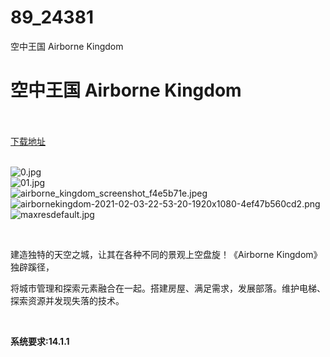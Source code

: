 # 89_24381
空中王国 Airborne Kingdom
# 空中王国 Airborne Kingdom
 <br/></br>
[下载地址](https://www.switch520.cc/article/24381 "下载地址")
<br/></br>

<p><img title="0.jpg" src="https://www.switch520.cc/muke_img/2021_11_10_5d9ded516857e.jpg" alt="0.jpg"><br>
<img title="01.jpg" src="https://www.switch520.cc/muke_img/2021_11_10_3c5aa7b153f0b.jpg" alt="01.jpg"><br>
<img title="airborne_kingdom_screenshot_f4e5b71e.jpeg" src="https://www.switch520.cc/muke_img/2021_11_10_fc627f81771bd.jpeg" alt="airborne_kingdom_screenshot_f4e5b71e.jpeg"><br>
<img title="airbornekingdom-2021-02-03-22-53-20-1920x1080-4ef47b560cd2.png" src="https://www.switch520.cc/muke_img/2021_11_10_2c67d25bfb0dc.png" alt="airbornekingdom-2021-02-03-22-53-20-1920x1080-4ef47b560cd2.png"><br>
<img title="maxresdefault.jpg" src="https://www.switch520.cc/muke_img/2021_11_10_3343e00255cfb.jpg" alt="maxresdefault.jpg"></p>
<p>&nbsp;</p>
<p>建造独特的天空之城，让其在各种不同的景观上空盘旋！《Airborne Kingdom》独辟蹊径，</p>
<p>将城市管理和探索元素融合在一起。搭建房屋、满足需求，发展部落。维护电梯、探索资源并发现失落的技术。</p>
<p>&nbsp;</p>
<p><strong>系统要求:14.1.1</strong></p>



